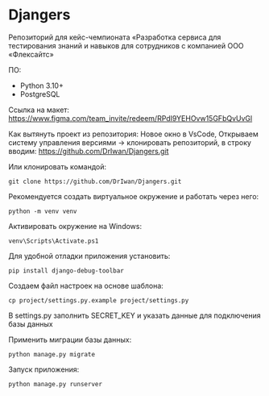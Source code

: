 # Djangers
Репозиторий для кейс-чемпионата «Разработка сервиса для тестирования знаний и навыков для сотрудников с компанией ООО «Флексайтс»

ПО:
* Python 3.10+
* PostgreSQL

Ссылка на макет:
https://www.figma.com/team_invite/redeem/RPdI9YEHOvw15GFbQvUvGl

Как вытянуть проект из репозитория:
Новое окно в VsCode,
Открываем систему управления версиями -> клонировать репозиторий, в строку вводим:
https://github.com/DrIwan/Djangers.git

Или клонировать командой:

    git clone https://github.com/DrIwan/Djangers.git

Рекомендуется создать виртуальное окружение и работать через него:

    python -m venv venv

Активировать окружение на Windows:

    venv\Scripts\Activate.ps1

Для удобной отладки приложения установить:

    pip install django-debug-toolbar

Создаем файл настроек на основе шаблона:

    cp project/settings.py.example project/settings.py

В settings.py заполнить SECRET_KEY и указать данные для подключения базы данных

Применить миграции базы данных:

    python manage.py migrate

Запуск приложения:

    python manage.py runserver
